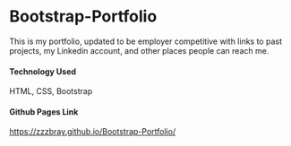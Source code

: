 # Bootstrap-Portfolio

This is my portfolio, updated to be employer competitive with links to past projects, my Linkedin account, and other places people can reach me.

#### Technology Used
HTML, CSS, Bootstrap


#### Github Pages Link
https://zzzbray.github.io/Bootstrap-Portfolio/
